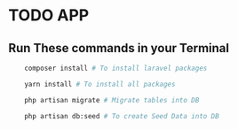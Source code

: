 # TODO APP

## Run These commands in your Terminal

```bash
    composer install # To install laravel packages
```

```bash
    yarn install # To install all packages
```

```bash
    php artisan migrate # Migrate tables into DB
```

```bash
    php artisan db:seed # To create Seed Data into DB
```
